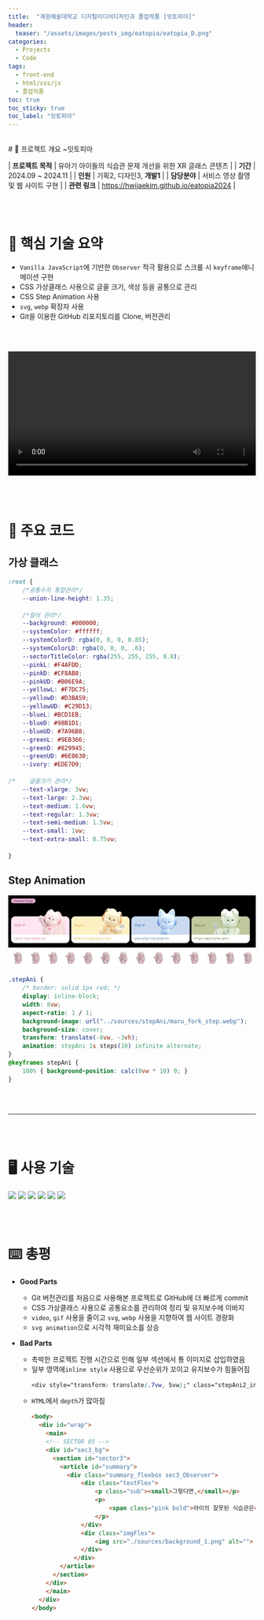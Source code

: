 ```yaml
---
title:  "계원예술대학교 디지털미디어디자인과 졸업작품 [잇토피아]"
header:
  teaser: "/assets/images/posts_img/eatopia/eatopia_D.png"
categories:
  - Projects
  - Code
tags:
  - front-end
  - html/css/js
  - 졸업작품
toc: true
toc_sticky: true
toc_label: "잇토피아"
---
```

<br>
# 📝 프로젝트 개요 ~잇토피아

| **프로젝트 목적**    | 유아기 아이들의 식습관 문제 개선을 위한 XR 글래스 콘텐츠                                                                            |
| **기간**    | 2024.09 ~ 2024.11                                                                                      |
| **인원**    | 기획2, 디자인3, **개발1**                                                                                       |
| **담당분야**  | 서비스 영상 촬영 및 웹 사이트 구현                                    |
| **관련 링크** | <a href="https://hwijaekim.github.io/eatopia2024" target="_blank">https://hwijaekim.github.io/eatopia2024</a> |

   <br><br>

# 🔑 핵심 기술 요약
- `Vanilla JavaScript`에 기반한 `Observer` 적극 활용으로 스크롤 시 `keyframe`애니메이션 구현
- CSS 가상클래스 사용으로 글꼴 크기, 색상 등을 공통으로 관리
- CSS Step Animation 사용
- `svg`, `webp` 확장자 사용
- Git을 이용한 GitHub 리포지토리를 Clone, 버전관리

<br><br>

<video controls width="100%">
  <source src="/assets/images/posts_img/eatopia/eatopia.webm" type="video/webm">
</video>

<br><br>

# 📌 주요 코드
## 가상 클래스
```css
:root {
    /*공통수치 통합관리*/
    --union-line-height: 1.35;

    /*컬러 관리*/
    --background: #000000;
    --systemColor: #ffffff;
    --systemColorD: rgba(0, 0, 0, 0.85);
    --systemColorLD: rgba(0, 0, 0, .6);
    --sectorTitleColor: rgba(255, 255, 255, 0.8);
    --pinkL: #F4AFDD;
    --pinkD: #CF8AB8;
    --pinkUD: #B06E9A;
    --yellowL: #F7DC75;
    --yellowD: #D3BA59;
    --yellowUD: #C29D13;
    --blueL: #BCD1EB;
    --blueD: #98B1D1;
    --blueUD: #7A96B8;
    --greenL: #9EB366;
    --greenD: #829945;
    --greenUD: #6E8630;
    --ivory: #EDE7D9;

/*    글꼴크기 관리*/
    --text-xlarge: 3vw;
    --text-large: 2.3vw;
    --text-medium: 1.6vw;
    --text-regular: 1.3vw;
    --text-semi-medium: 1.5vw;
    --text-small: 1vw;
    --text-extra-small: 0.75vw;
   
}
```
## Step Animation
![1](/assets/images/posts_img/eatopia/eatopia_stepAni.gif)
![2](/assets/images/posts_img/eatopia/bibi_hello_step.webp)

```css
.stepAni {
    /* border: solid 1px red; */
    display: inline-block;
    width: 8vw;
    aspect-ratio: 1 / 1;
    background-image: url("../sources/stepAni/maru_fork_step.webp");
    background-size: cover;
    transform: translate(-8vw, -3vh);
    animation: stepAni 1s steps(10) infinite alternate;
}
@keyframes stepAni {
    100% { background-position: calc(8vw * 10) 0; }
}
```

<br><br>

---

<br><br>

# 🖥️ 사용 기술
<img class="ico" src="https://img.shields.io/badge/HTML5-E34F26?style=for-the-badge&logo=html5&logoColor=white">
<img class="ico" src="https://img.shields.io/badge/CSS3-1572B6?style=for-the-badge&logo=css3&logoColor=white">
<img class="ico" src="https://img.shields.io/badge/JavaScript-F7DF1E?style=for-the-badge&logo=JavaScript&logoColor=white">
<img class="ico" src="https://img.shields.io/badge/WebStorm-000000?style=for-the-badge&logo=WebStorm&logoColor=white">
<img class="ico" src="https://img.shields.io/badge/GIT-E44C30?style=for-the-badge&logo=git&logoColor=white">
<img class="ico" src="https://img.shields.io/badge/GitHub-100000?style=for-the-badge&logo=github&logoColor=white">

<br><br>

# ⌨️ 총평
- **Good Parts**
  - Git 버전관리를 처음으로 사용해본 프로젝트로 GitHub에 더 빠르게 commit
  - CSS 가상클래스 사용으로 공통요소를 관리하여 정리 및 유지보수에 이바지
  - `video`, `gif` 사용을 줄이고 `svg`, `webp` 사용을 지향하여 웹 사이트 경량화
  -  `svg animation`으로 시각적 재미요소를 상승

- **Bad Parts**
  - 촉박한 프로젝트 진행 시간으로 인해 일부 섹션에서 통 이미지로 삽입하였음
  - 일부 영역에`inline style` 사용으로 우선순위가 꼬이고 유지보수가 힘들어짐
    ```css
    <div style="transform: translate(.7vw, 5vw);" class="stepAni2_inline"></div>
    ```
  - `HTML`에서 `depth`가 많아짐
    ```html
    <body>
      <div id="wrap">
        <main>
        <!-- SECTOR 03 -->
        <div id="sec3_bg">
          <section id="sector3">
            <article id="summary">
              <div class="summary_flexbox sec3_Observer">
                  <div class="textFlex">
                      <p class="sub"><small>그렇다면,</small></p>
                      <p>
                          <span class="pink bold">아이의 잘못된 식습관은</span><br> 부모에게 어떤 영향을 줄까요?
                      </p>
                  </div>
                  <div class="imgFlex">
                      <img src="./sources/background_1.png" alt="">
                  </div>
                </div>
            </article>
          </section>
        </div>
        </main>
      </div>
    </body>
    ```